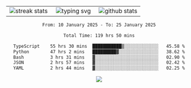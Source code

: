<div align="center">
  <table style="border: none;" border="0" cellspacing="0" cellpadding="0">
    <tr>
      <td align="center" width="33%">
        <img src="https://github-readme-streak-stats.herokuapp.com/?user=kurtismassey&theme=tokyonight&hide_border=true" alt="streak stats" />
      </td>
      <td align="center" width="33%">
        <img src="https://readme-typing-svg.herokuapp.com/?font=Fira+Code&weight=600&size=15&duration=4000&pause=1000&color=00FF00&center=true&vCenter=true&random=false&width=150&lines=Hey%2C+I%27m+Kurtis!" alt="typing svg" />
      </td>
      <td align="center" width="33%">
        <img src="https://github-readme-stats.vercel.app/api?username=kurtismassey&show_icons=true&theme=tokyonight&hide_title=true" alt="github stats" />
      </td>
    </tr>
  </table>
</div>
<div align="center">

<!--START_SECTION:waka-->

```txt
From: 10 January 2025 - To: 25 January 2025

Total Time: 119 hrs 50 mins

TypeScript    55 hrs 30 mins  ███████████▒░░░░░░░░░░░░░   45.58 %
Python        47 hrs 2 mins   █████████▓░░░░░░░░░░░░░░░   38.62 %
Bash          3 hrs 31 mins   ▓░░░░░░░░░░░░░░░░░░░░░░░░   02.90 %
JSON          2 hrs 57 mins   ▓░░░░░░░░░░░░░░░░░░░░░░░░   02.42 %
YAML          2 hrs 44 mins   ▓░░░░░░░░░░░░░░░░░░░░░░░░   02.25 %
```

<!--END_SECTION:waka-->

  <img src="https://github-readme-activity-graph.vercel.app/graph?username=kurtismassey&theme=tokyo-night&hide_border=true&custom_title=Contribution%20Graph" />

</div>